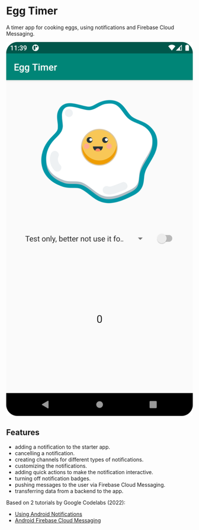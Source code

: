 # Egg Timer

A timer app for cooking eggs, using notifications and Firebase Cloud Messaging.

<p align="center">
<img src="screenshot.png" style="width:528px;max-width: 100%;">
</p>

## Features

- adding a notification to the starter app.
- cancelling a notification.
- creating channels for different types of notifications.
- customizing the notifications.
- adding quick actions to make the notification interactive.
- turning off notification badges.
- pushing messages to the user via Firebase Cloud Messaging.
- transferring data from a backend to the app.

Based on 2 tutorials by Google Codelabs (2022):

- [Using Android Notifications](https://developer.android.com/codelabs/advanced-android-kotlin-training-notifications#0)
- [Android Firebase Cloud Messaging](https://codelabs.developers.google.com/codelabs/advanced-android-kotlin-training-notifications-fcm)
